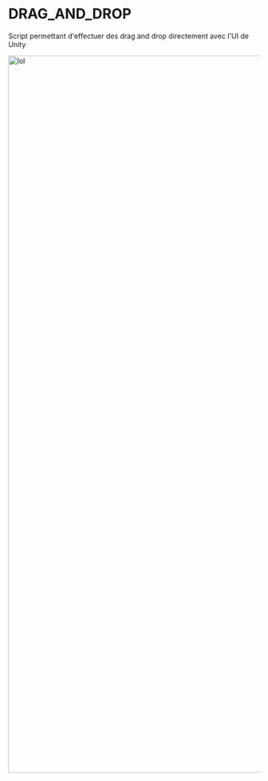 # DRAG_AND_DROP
Script permettant d'effectuer des drag and drop directement avec l'UI de Unity

<img width="1440" alt="lol" src="https://user-images.githubusercontent.com/16896722/126666390-79866f1c-ac57-434a-b4a9-5992e55114fd.png">

